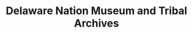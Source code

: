 ---
layout: repo
title: "Delaware Nation Museum and Tribal Archives"
id: 24190
permalink: repos/24190/
---
